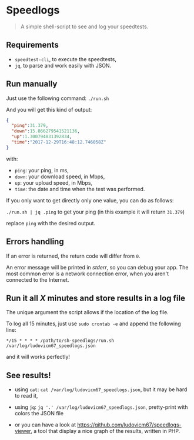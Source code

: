 Speedlogs
=========

> A simple shell-script to see and log your speedtests.

## Requirements

  - `speedtest-cli`, to execute the speedtests,
  - `jq`, to parse and work easily with JSON.

## Run manually

Just use the following command: `./run.sh`

And you will get this kind of output:

```json
{
  "ping":31.379,
  "down":15.866279541521136,
  "up":1.300794831392834,
  "time":"2017-12-29T16:48:12.746058Z"
}
```

with:
  - `ping`: your ping, in ms,
  - `down`: your download speed, in Mbps,
  - `up`: your upload speed, in Mbps,
  - `time`: the date and time when the test was performed.

If you only want to get directly only one value, you can do as follows:

`./run.sh | jq .ping` to get your ping (in this example it will return `31.379`)

replace `ping` with the desired output.

## Errors handling

If an error is returned, the return code will differ from `0`.

An error message will be printed in *stderr*, so you can debug your app. The
most common error is a network connection error, when you aren't connected to
the Internet.

## Run it all *X* minutes and store results in a log file

The unique argument the script allows if the location of the log file.

To log all 15 minutes, just use `sudo crontab -e` and append the following line:

`*/15 * * * * /path/to/sh-speedlogs/run.sh /var/log/ludovicm67_speedlogs.json`

and it will works perfectly!

## See results!

  - using `cat`: `cat /var/log/ludovicm67_speedlogs.json`,
    but it may be hard to read it,

  - using `jq`: `jq '.' /var/log/ludovicm67_speedlogs.json`,
    pretty-print with colors the JSON file

  - or you can have a look at https://github.com/ludovicm67/speedlogs-viewer,
    a tool that display a nice graph of the results, written in PHP.
